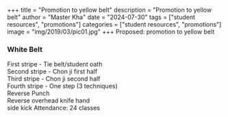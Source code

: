 +++
title = "Promotion to yellow belt"
description = "Promotion to yellow belt"
author = "Master Kha"
date = "2024-07-30"
tags = ["student resources", "promotions"]
categories = ["student resources", "promotions"]
image = "img/2019/03/pic01.jpg"
+++
Proposed: promotion to yellow belt

### White Belt  
First stripe - Tie belt/student oath  
Second stripe - Chon ji first half  
Third stripe - Chon ji second half  
Fourth stripe - One step (3 techniques)  
Reverse Punch  
Reverse overhead knife hand  
side kick
Attendance: 24 classes  

